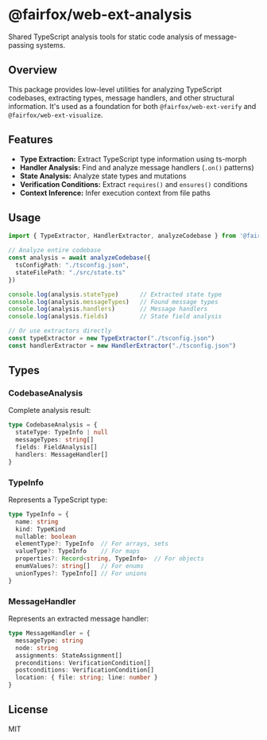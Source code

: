 # @fairfox/web-ext-analysis

Shared TypeScript analysis tools for static code analysis of message-passing systems.

## Overview

This package provides low-level utilities for analyzing TypeScript codebases, extracting types, message handlers, and other structural information. It's used as a foundation for both `@fairfox/web-ext-verify` and `@fairfox/web-ext-visualize`.

## Features

- **Type Extraction:** Extract TypeScript type information using ts-morph
- **Handler Analysis:** Find and analyze message handlers (`.on()` patterns)
- **State Analysis:** Analyze state types and mutations
- **Verification Conditions:** Extract `requires()` and `ensures()` conditions
- **Context Inference:** Infer execution context from file paths

## Usage

```typescript
import { TypeExtractor, HandlerExtractor, analyzeCodebase } from '@fairfox/web-ext-analysis'

// Analyze entire codebase
const analysis = await analyzeCodebase({
  tsConfigPath: "./tsconfig.json",
  stateFilePath: "./src/state.ts"
})

console.log(analysis.stateType)      // Extracted state type
console.log(analysis.messageTypes)   // Found message types
console.log(analysis.handlers)       // Message handlers
console.log(analysis.fields)         // State field analysis

// Or use extractors directly
const typeExtractor = new TypeExtractor("./tsconfig.json")
const handlerExtractor = new HandlerExtractor("./tsconfig.json")
```

## Types

### CodebaseAnalysis

Complete analysis result:

```typescript
type CodebaseAnalysis = {
  stateType: TypeInfo | null
  messageTypes: string[]
  fields: FieldAnalysis[]
  handlers: MessageHandler[]
}
```

### TypeInfo

Represents a TypeScript type:

```typescript
type TypeInfo = {
  name: string
  kind: TypeKind
  nullable: boolean
  elementType?: TypeInfo  // For arrays, sets
  valueType?: TypeInfo    // For maps
  properties?: Record<string, TypeInfo>  // For objects
  enumValues?: string[]   // For enums
  unionTypes?: TypeInfo[] // For unions
}
```

### MessageHandler

Represents an extracted message handler:

```typescript
type MessageHandler = {
  messageType: string
  node: string
  assignments: StateAssignment[]
  preconditions: VerificationCondition[]
  postconditions: VerificationCondition[]
  location: { file: string; line: number }
}
```

## License

MIT
